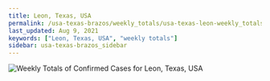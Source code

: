```yaml
---
title: Leon, Texas, USA
permalink: /usa-texas-brazos/weekly_totals/usa-texas-leon-weekly_totals.html
last_updated: Aug 9, 2021
keywords: ["Leon, Texas, USA", "weekly totals"]
sidebar: usa-texas-brazos_sidebar
---
```


![Weekly Totals of Confirmed Cases for Leon, Texas, USA](/covid_tracker/images/graphs/usa-texas-leon-weekly_totals_graph.png)
